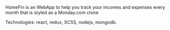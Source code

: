 
HomeFin is an WebApp to help you track your incomes and expenses every month that is styled as a Monday.com clone

Technologies: react, redux, SCSS, nodejs, mongodb.